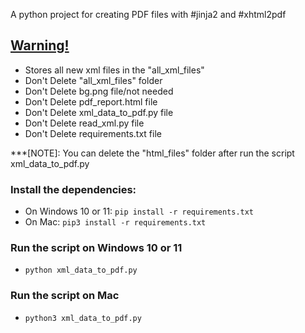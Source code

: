 A python project for creating PDF files with #jinja2 and #xhtml2pdf

## [Warning!]()

- Stores all new xml files in the "all_xml_files"
- Don't Delete "all_xml_files" folder
- Don't Delete bg.png file/not needed
- Don't Delete pdf_report.html file
- Don't Delete xml_data_to_pdf.py file
- Don't Delete read_xml.py file
- Don't Delete requirements.txt file

***[NOTE]: You can delete the "html_files" folder after run the script xml_data_to_pdf.py



### Install the dependencies:
- On Windows 10 or 11: ``pip install -r requirements.txt``
- On Mac: ``pip3 install -r requirements.txt``

### Run the script on Windows 10 or 11

- ``python xml_data_to_pdf.py``

### Run the script on Mac

- ``python3 xml_data_to_pdf.py``
